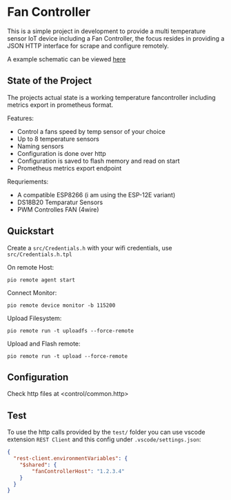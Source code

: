 # Fan Controller

This is a simple project in development to provide a multi temperature sensor IoT device including a Fan Controller, the focus resides in providing a JSON HTTP interface for scrape and configure remotely.

A example schematic can be viewed [here](./kicad/schematic.pdf)

## State of the Project

The projects actual state is a working temperature fancontroller including metrics export in prometheus format.

Features:

* Control a fans speed by temp sensor of your choice
* Up to 8 temperature sensors
* Naming sensors
* Configuration is done over http
* Configuration is saved to flash memory and read on start
* Prometheus metrics export endpoint

Requriements:

* A compatible ESP8266 (i am using the  ESP-12E variant)
* DS18B20 Temparatur Sensors
* PWM Controlles FAN (4wire)

## Quickstart

Create a `src/Credentials.h` with your wifi credentials, use `src/Credentials.h.tpl`

On remote Host:

```shell
pio remote agent start
```

Connect Monitor:

```shell
pio remote device monitor -b 115200
```

Upload Filesystem:

```shell
pio remote run -t uploadfs --force-remote
```

Upload and Flash remote:

```shell
pio remote run -t upload --force-remote
```

## Configuration

Check http files at <control/common.http>

## Test

To use the http calls provided by the `test/` folder you can use vscode extension `REST Client` and this config under `.vscode/settings.json`:

```json
{
  "rest-client.environmentVariables": {
    "$shared": {
        "fanControllerHost": "1.2.3.4"
    }
  }
}
```
